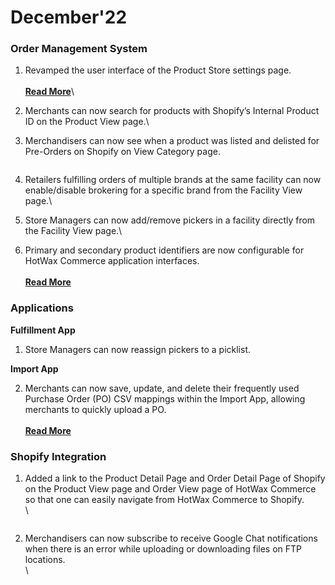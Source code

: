 # December'22

### Order Management System

1. Revamped the user interface of the Product Store settings page. \
   \
   [**Read More**](revamped-product-store.md)\

2. Merchants can now search for products  with Shopify’s Internal Product ID on the Product View page.\

3. Merchandisers can now see when a product was listed and delisted for Pre-Orders on Shopify on View Category page.

<figure><img src="https://www.hotwax.co/hs-fs/hubfs/RN%203-2.webp?width=1483&#x26;height=1033&#x26;name=RN%203-2.webp" alt=""><figcaption></figcaption></figure>

4. Retailers fulfilling orders of multiple brands at the same facility can now enable/disable brokering for a specific brand from the Facility View page.\

5. Store Managers can now add/remove pickers in a facility directly from the Facility View page.\

6. Primary and secondary product identifiers are now configurable for HotWax Commerce application interfaces. \
   \
   [**Read More**](choose-preferred-product-identifiers.md)

### Applications

**Fulfillment App**

1. Store Managers can now reassign pickers to a picklist.

**Import App**

2. Merchants can now save, update, and delete their frequently used Purchase Order (PO) CSV mappings within the Import App, allowing merchants to quickly upload a PO. \
   \
   [**Read More**](save-csv-maps.md)

### Shopify Integration

1. Added a link to the Product Detail Page and Order Detail Page of Shopify on the Product View page and Order View page of HotWax Commerce so that one can easily navigate from HotWax Commerce to Shopify.\
   \


<figure><img src="https://www.hotwax.co/hs-fs/hubfs/demo-oms.hotwax%201.webp?width=1483&#x26;height=1092&#x26;name=demo-oms.hotwax%201.webp" alt=""><figcaption></figcaption></figure>

2. Merchandisers can now subscribe to receive Google Chat notifications when there is an error while uploading or downloading files on FTP locations.\
   \


<figure><img src="https://www.hotwax.co/hs-fs/hubfs/RN%2010.webp?width=1483&#x26;height=1092&#x26;name=RN%2010.webp" alt=""><figcaption></figcaption></figure>
